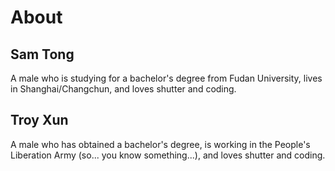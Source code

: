 # About

## Sam Tong

A male who is studying for a bachelor's degree from Fudan University, lives in Shanghai/Changchun, and loves shutter and coding.

## Troy Xun

A male who has obtained a bachelor's degree, is working in the People's Liberation Army (so... you know something...), and loves shutter and coding.
